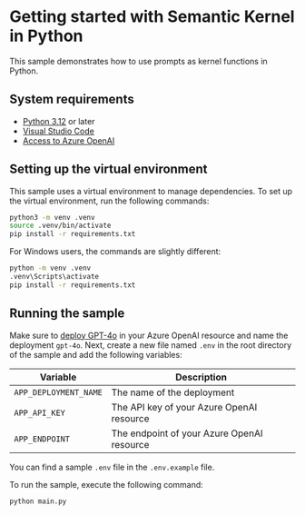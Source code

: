 # Getting started with Semantic Kernel in Python

This sample demonstrates how to use prompts as kernel functions in Python.

## System requirements

- [Python 3.12](https://www.python.org/downloads/) or later
- [Visual Studio Code](https://code.visualstudio.com/download)
- [Access to Azure OpenAI](https://learn.microsoft.com/en-us/azure/ai-services/openai/how-to/create-resource?pivots=web-portal)

## Setting up the virtual environment

This sample uses a virtual environment to manage dependencies. To set up the virtual environment, run the following commands:

```bash
python3 -m venv .venv
source .venv/bin/activate
pip install -r requirements.txt
```

For Windows users, the commands are slightly different:

```bash
python -m venv .venv
.venv\Scripts\activate
pip install -r requirements.txt
```

## Running the sample

Make sure to [deploy
GPT-4o](https://learn.microsoft.com/en-us/azure/ai-services/openai/how-to/create-resource?pivots=web-portal#deploy-a-model)
in your Azure OpenAI resource and name the deployment `gpt-4o`. Next, create a new file named `.env` in the root directory of the sample and add the following variables:

| Variable              | Description                                |
| --------------------- | ------------------------------------------ |
| `APP_DEPLOYMENT_NAME` | The name of the deployment                 |
| `APP_API_KEY`         | The API key of your Azure OpenAI resource  |
| `APP_ENDPOINT`        | The endpoint of your Azure OpenAI resource |

You can find a sample `.env` file in the `.env.example` file.

To run the sample, execute the following command:

```bash
python main.py
```
